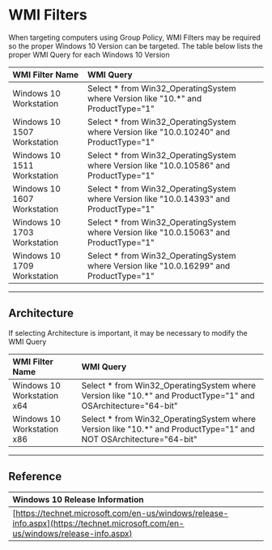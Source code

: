 # WMI Filters

When targeting computers using Group Policy, WMI Filters may be required so the proper Windows 10 Version can be targeted.  The table below lists the proper WMI Query for each Windows 10 Version

| WMI Filter Name | WMI Query |
| :--- | :--- |
| Windows 10 Workstation | Select \* from Win32\_OperatingSystem where Version like "10.\*" and ProductType="1" |
| Windows 10 1507 Workstation | Select \* from Win32\_OperatingSystem where Version like "10.0.10240" and ProductType="1" |
| Windows 10 1511 Workstation | Select \* from Win32\_OperatingSystem where Version like "10.0.10586" and ProductType="1" |
| Windows 10 1607 Workstation | Select \* from Win32\_OperatingSystem where Version like "10.0.14393" and ProductType="1" |
| Windows 10 1703 Workstation | Select \* from Win32\_OperatingSystem where Version like "10.0.15063" and ProductType="1" |
| Windows 10 1709 Workstation | Select \* from Win32\_OperatingSystem where Version like "10.0.16299" and ProductType="1" |

---

## Architecture

If selecting Architecture is important, it may be necessary to modify the WMI Query

| WMI Filter Name | WMI Query |
| :--- | :--- |
| Windows 10 Workstation x64 | Select \* from Win32\_OperatingSystem where Version like "10.\*" and ProductType="1" and OSArchitecture="64-bit" |
| Windows 10 Workstation x86 | Select \* from Win32\_OperatingSystem where Version like "10.\*" and ProductType="1" and NOT OSArchitecture="64-bit" |

---

## Reference

| Windows 10 Release Information |
| :--- |
| [https://technet.microsoft.com/en-us/windows/release-info.aspx](https://technet.microsoft.com/en-us/windows/release-info.aspx) |





